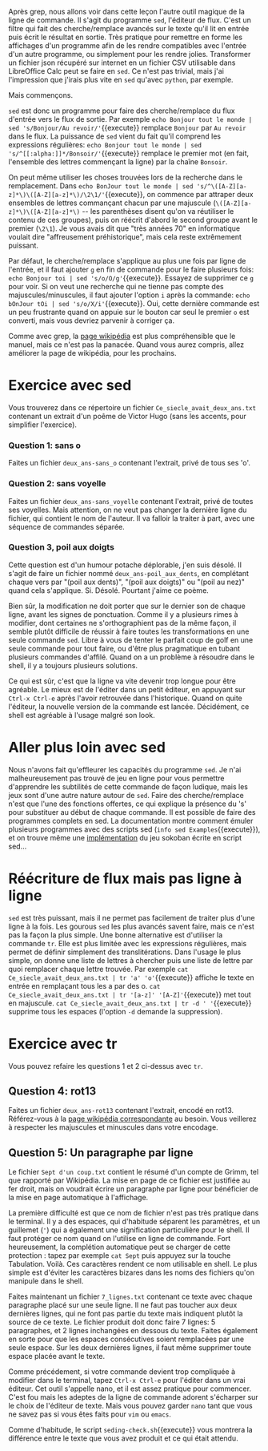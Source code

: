 Après grep, nous allons voir dans cette leçon l'autre outil magique de
la ligne de commande. Il s'agit du programme ``sed``, l'éditeur de
flux. C'est un filtre qui fait des cherche/remplace avancés sur le
texte qu'il lit en entrée puis écrit le résultat en sortie.  Très
pratique pour remettre en forme les affichages d'un programme afin de
les rendre compatibles avec l'entrée d'un autre programme, ou
simplement pour les rendre jolies. Transformer un fichier json
récupéré sur internet en un fichier CSV utilisable dans LibreOffice Calc
peut se faire en ``sed``. Ce n'est pas trivial, mais j'ai l'impression
que j'irais plus vite en ``sed`` qu'avec ``python``, par exemple.

Mais commençons. 

``sed`` est donc un programme pour faire des
cherche/remplace du flux d'entrée vers le flux de sortie. Par exemple 
```echo Bonjour tout le monde | sed 's/Bonjour/Au revoir/'```{{execute}}
remplace ``Bonjour`` par ``Au revoir`` dans le flux. La puissance de
``sed`` vient du fait qu'il comprend les expressions régulières:
```echo Bonjour tout le monde | sed 's/^[[:alpha:]]*/Bonsoir/'```{{execute}}
remplace le premier mot (en fait, l'ensemble des lettres commençant
la ligne) par la chaîne ``Bonsoir``. 

On peut même utiliser les choses trouvées lors de la recherche dans le
remplacement. Dans 
```echo BonJour tout le monde | sed 's/^\([A-Z][a-z]*\)\([A-Z][a-z]*\)/\2\1/'```{{execute}},
on commence par attraper deux ensembles de lettres commançant chacun par une
majuscule (``\([A-Z][a-z]*\)\([A-Z][a-z]*\)`` -- les parenthèses
disent qu'on va réutiliser le contenu de ces groupes), puis on réécrit
d'abord le second groupe avant le premier (``\2\1``). Je vous avais dit
que "très années 70" en informatique voulait dire "affreusement
préhistorique", mais cela reste extrêmement puissant.

Par défaut, le cherche/remplace s'applique au plus une fois par ligne
de l'entrée, et il faut ajouter ``g`` en fin de commande pour le faire
plusieurs fois: ```echo Bonjour toi | sed 's/o/O/g'```{{execute}}.
Essayez de supprimer ce ``g`` pour voir. Si on veut une recherche qui
ne tienne pas compte des majuscules/minuscules, il faut ajouter
l'option ``i`` après la commande: 
```echo bOnJour tOi | sed 's/o/X/i'```{{execute}}. Oui, cette dernière
commande est un peu frustrante quand on appuie sur le bouton car seul
le premier ``o`` est converti, mais vous devriez parvenir à corriger ça.

Comme avec grep, la [page
wikipédia](https://fr.wikipedia.org/wiki/Stream_Editor#Utilisation)
est plus compréhensible que le manuel, mais ce n'est pas la panacée.
Quand vous aurez compris, allez améliorer la page de wikipédia, pour
les prochains.

# Exercice avec sed

Vous trouverez dans ce répertoire un fichier
``Ce_siecle_avait_deux_ans.txt`` contenant un extrait d'un poême de
Victor Hugo (sans les accents, pour simplifier l'exercice).

### Question 1: sans o

Faites un fichier ``deux_ans-sans_o`` contenant l'extrait, privé de
tous ses 'o'.

### Question 2: sans voyelle

Faites un fichier ``deux_ans-sans_voyelle`` contenant l'extrait, privé de
toutes ses voyelles. Mais attention, on ne veut pas changer la
dernière ligne du fichier, qui contient le nom de l'auteur. Il va
falloir la traiter à part, avec une séquence de commandes séparée.

### Question 3, poil aux doigts

Cette question est d'un humour potache déplorable, j'en suis désolé.
Il s'agit de faire un fichier nommé ``deux_ans-poil_aux_dents``, en
complétant chaque vers par "(poil aux dents)", "(poil aux doigts)" ou
"(poil au nez)" quand cela s'applique. Si. Désolé. Pourtant j'aime ce
poème.

Bien sûr, la modification ne doit porter que sur le dernier son de
chaque ligne, avant les signes de ponctuation. Comme il y a plusieurs
rimes à modifier, dont certaines ne s'orthographient pas de la même
façon, il semble plutôt difficile de réussir à faire toutes les
transformations en une seule commande ``sed``. Libre à vous de tenter
le parfait coup de golf en une seule commande pour tout faire, ou
d'être plus pragmatique en tubant plusieurs commandes d'affilé. Quand
on a un problème à résoudre dans le shell, il y a toujours plusieurs
solutions.

Ce qui est sûr, c'est que la ligne va vite devenir trop longue pour
être agréable. Le mieux est de l'éditer dans un petit éditeur, en
appuyant sur ``Ctrl-x Ctrl-e`` après l'avoir retrouvée dans
l'historique. Quand on quite l'éditeur, la nouvelle version de la
commande est lancée. Décidément, ce shell est agréable à l'usage
malgré son look.

# Aller plus loin avec sed

Nous n'avons fait qu'effleurer les capacités du programme ``sed``.
Je n'ai malheureusement pas trouvé de jeu en ligne pour vous permettre
d'apprendre les subtilités de cette commande de façon ludique, mais les
jeux sont d'une autre nature autour de ``sed``. Faire des
cherche/remplace n'est que l'une des fonctions offertes, ce qui
explique la présence du 's' pour substituer au début de chaque
commande. Il est possible de faire des programmes complets en sed. La
documentation montre comment émuler plusieurs programmes avec des
scripts sed (```info sed Examples```{{execute}}), et on trouve même
une [implémentation](https://aurelio.net/projects/sedsokoban/) du jeu
sokoban écrite en script sed... 

# Réécriture de flux mais pas ligne à ligne

``sed`` est très puissant, mais il ne permet pas facilement de traiter
plus d'une ligne à la fois. Les gourous ``sed`` les plus avancés
savent faire, mais ce n'est pas la façon la plus simple. Une bonne
alternative est d'utiliser la commande ``tr``. Elle est plus limitée
avec les expressions régulières, mais permet de définir simplement des
translitérations. Dans l'usage le plus simple, on donne une liste de
lettres à chercher puis une liste de lettre par quoi remplacer chaque
lettre trouvée. Par exemple 
```cat Ce_siecle_avait_deux_ans.txt | tr 'a' 'o'```{{execute}}
affiche le texte en entrée en remplaçant tous les a par des o. 
```cat Ce_siecle_avait_deux_ans.txt | tr '[a-z]' '[A-Z]'```{{execute}}
met tout en majuscule.
```cat Ce_siecle_avait_deux_ans.txt | tr -d ' '```{{execute}}
supprime tous les espaces (l'option ``-d`` demande la suppression).

# Exercice avec tr 

Vous pouvez refaire les questions 1 et 2 ci-dessus avec ``tr``.

## Question 4: rot13

Faites un fichier ``deux_ans-rot13`` contenant l'extrait, encodé en
rot13. Référez-vous à la [page wikipédia
correspondante](https://fr.wikipedia.org/wiki/ROT13) au besoin. Vous
veillerez à respecter les majuscules et minuscules dans votre encodage.

## Question 5: Un paragraphe par ligne

Le fichier ``Sept d'un coup.txt`` contient le résumé d'un compte de
Grimm, tel que rapporté par Wikipédia. La mise en page de ce fichier
est justifiée au fer droit, mais on voudrait écrire un paragraphe par
ligne pour bénéficier de la mise en page automatique à l'affichage.

La première difficulté est que ce nom de fichier n'est pas très
pratique dans le terminal. Il y a des espaces, qui d'habitude séparent
les paramètres, et un guillemet (``'``) qui a également une
signification particulière pour le shell. Il faut protéger ce nom
quand on l'utilise en ligne de commande. Fort heureusement, la
complétion automatique peut se charger de cette protection : tapez par
exemple ``cat Sept`` puis appuyez sur la touche Tabulation. Voilà. Ces
caractères rendent ce nom utilisable en shell. Le plus simple est
d'éviter les caractères bizares dans les noms des fichiers qu'on
manipule dans le shell.

Faites maintenant un fichier ``7_lignes.txt`` contenant ce texte avec
chaque paragraphe placé sur une seule ligne. Il ne faut pas toucher
aux deux dernières lignes, qui ne font pas partie du texte mais
indiquent plutôt la source de ce texte. Le fichier produit doit donc
faire 7 lignes: 5 paragraphes, et 2 lignes inchangées en dessous du
texte. Faites également en sorte pour que les espaces consécutives
soient remplacées par une seule espace. Sur les deux dernières lignes,
il faut même supprimer toute espace placée avant le texte.

Comme précédement, si votre commande devient trop compliquée à
modifier dans le terminal, tapez ``Ctrl-x Ctrl-e`` pour l'éditer dans
un vrai éditeur. Cet outil s'appelle nano, et il est assez pratique
pour commencer. C'est fou mais les adeptes de la ligne de commande
adorent s'écharper sur le choix de l'éditeur de texte. Mais vous
pouvez garder ``nano`` tant que vous ne savez pas si vous êtes faits
pour ``vim`` ou ``emacs``.



Comme d'habitude, le script ```seding-check.sh```{{execute}} vous
montrera la différence entre le texte que vous avez produit et ce qui
était attendu.
